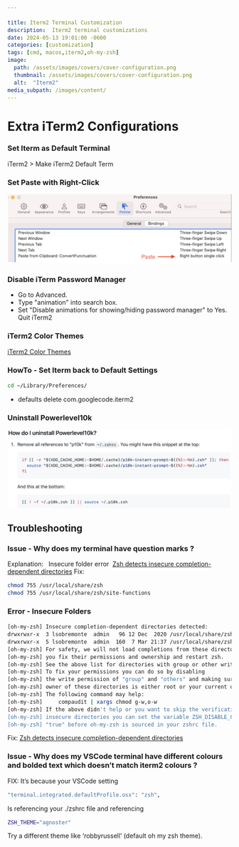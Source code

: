 ```yaml
---

title: Iterm2 Terminal Customization
description:  Iterm2 terminal customizations
date: 2024-05-13 19:01:00 -0600
categories: [customization]
tags: [cmd, macos,iterm2,oh-my-zsh]
image:
  path: /assets/images/covers/cover-configuration.png
  thumbnail: /assets/images/covers/cover-configuration.png
  alt:  "Iterm2"
media_subpath: /images/content/
---
```




# Extra iTerm2 Configurations


### Set Iterm as Default Terminal
iTerm2 > Make iTerm2 Default Term

### Set Paste with Right-Click
![iterm2 preference](/assets/images/content/iterm2.preferences.png)

### Disable iTerm Password Manager
- Go to Advanced. 
- Type "animation" into search box. 
- Set "Disable animations for showing/hiding password manager" to Yes. Quit iTerm2

### iTerm2 Color Themes
[iTerm2 Color Themes](https://iterm2colorschemes.com/)

### HowTo - Set Iterm back to Default Settings
```bash
cd ~/Library/Preferences/
```
- defaults delete com.googlecode.iterm2

### Uninstall Powerlevel10k
![Uninstall Powerlevel10k](/assets/images/content/uninstall.powerlevel10k.png)

## Troubleshooting
### Issue - Why does my terminal have question marks ?

Explanation:   Insecure folder error 
[Zsh detects insecure completion-dependent directories](https://stackoverflow.com/questions/61433167/zsh-detects-insecure-completion-dependent-directories)
Fix:
```bash
chmod 755 /usr/local/share/zsh
chmod 755 /usr/local/share/zsh/site-functions
```


### Error - Insecure Folders
```bash
[oh-my-zsh] Insecure completion-dependent directories detected:
drwxrwxr-x  3 lsobremonte  admin   96 12 Dec  2020 /usr/local/share/zsh
drwxrwxr-x  5 lsobremonte  admin  160  7 Mar 21:37 /usr/local/share/zsh/site-functions
[oh-my-zsh] For safety, we will not load completions from these directories until
[oh-my-zsh] you fix their permissions and ownership and restart zsh.
[oh-my-zsh] See the above list for directories with group or other writability.
[oh-my-zsh] To fix your permissions you can do so by disabling
[oh-my-zsh] the write permission of "group" and "others" and making sure that the
[oh-my-zsh] owner of these directories is either root or your current user.
[oh-my-zsh] The following command may help:
[oh-my-zsh]     compaudit | xargs chmod g-w,o-w
[oh-my-zsh] If the above didn't help or you want to skip the verification of
[oh-my-zsh] insecure directories you can set the variable ZSH_DISABLE_COMPFIX to
[oh-my-zsh] "true" before oh-my-zsh is sourced in your zshrc file.
```


Fix:
[Zsh detects insecure completion-dependent directories](https://stackoverflow.com/questions/61433167/zsh-detects-insecure-completion-dependent-directories)



### Issue - Why does my VSCode terminal have different colours and bolded text which doesn’t match iterm2 colours ? 

FIX:
It’s because your VSCode setting 
```bash
"terminal.integrated.defaultProfile.osx": "zsh",
```
Is referencing your ./zshrc file and referencing
```bash
ZSH_THEME="agnoster"
```
Try a different theme like ‘robbyrussell’ (default oh my zsh theme).
